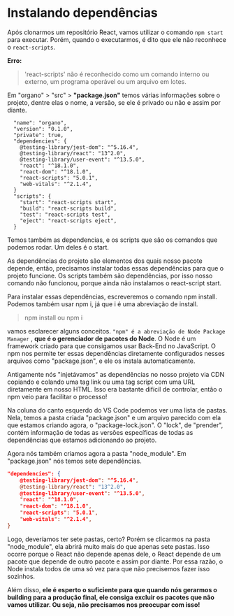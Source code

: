 # Instalando dependências

Após clonarmos um repositório React, vamos utilizar o comando `npm start` para executar. Porém, quando o executarmos, é dito que ele não reconhece o `react-scripts`.

**Erro:** 
> 'react-scripts' não é reconhecido como um comando interno ou externo, um programa operável ou um arquivo em lotes.


Em "organo" > "src" > **"package.json"** temos várias informações sobre o projeto, dentre elas o nome, a versão, se ele é privado ou não e assim por diante.

```json{
  "name": "organo",
  "version": "0.1.0",
  "private": true,
  "dependencies": {
    @testing-library/jest-dom": "^5.16.4",
    @testing-library/react": "13^2.0",
    @testing-library/user-event": "^13.5.0",
    "react": "^18.1.0",
    "react-dom": "^18.1.0",
    "react-scripts": "5.0.1",
    "web-vitals": "^2.1.4",
  }
  "scripts": {
    "start": "react-scripts start",
    "build": "react-scripts build",
    "test": "react-scripts test",
    "eject": "react-scripts eject",
  }
```

Temos também as dependencias, e os scripts que são os comandos que podemos rodar. Um deles é o start.

As dependências do projeto são elementos dos quais nosso pacote depende, então, precisamos instalar todas essas dependências para que o projeto funcione. Os scripts também são dependências, por isso nosso comando não funcionou, porque ainda não instalamos o react-script start.

Para instalar essas dependências, escreveremos o comando npm install. Podemos também usar npm i, já que i é uma abreviação de install.

> npm install ou npm i

vamos esclarecer alguns conceitos. `"npm" é a abreviação de Node Package Manager` , **que é o gerenciador de pacotes do Node**. O Node é um framework criado para que consigamos usar Back-End no JavaScript. O npm nos permite ter essas dependências diretamente configurados nesses arquivos como "package.json", e ele os instala automaticamente.

Antigamente nós "injetávamos" as dependências no nosso projeto via CDN copiando e colando uma tag link ou uma tag script com uma URL diretamente em nosso HTML. Isso era bastante difícil de controlar, então o npm veio para facilitar o processo!

Na coluna do canto esquerdo do VS Code podemos ver uma lista de pastas. Nela, temos a pasta criada "package.json" e um arquivo parecido com ela que estamos criando agora, o "package-lock.json". O "lock", de "prender", contém informação de todas as versões específicas de todas as dependências que estamos adicionando ao projeto.

Agora nós também criamos agora a pasta "node_module". Em "package.json" nós temos sete dependências.

```json
"dependencies": {
    @testing-library/jest-dom": "^5.16.4",
    @testing-library/react": "13^2.0",
    @testing-library/user-event": "^13.5.0",
    "react": "^18.1.0",
    "react-dom": "^18.1.0",
    "react-scripts": "5.0.1",
    "web-vitals": "^2.1.4",
}
```

Logo, deveríamos ter sete pastas, certo? Porém se clicarmos na pasta "node_module", ela abrirá muito mais do que apenas sete pastas. Isso ocorre porque o React não depende apenas dele, o React depende de um pacote que depende de outro pacote e assim por diante. Por essa razão, o Node instala todos de uma só vez para que não precisemos fazer isso sozinhos.

Além disso, **ele é esperto o suficiente para que quando nós gerarmos o building para a produção final, ele consiga excluir os pacotes que não vamos utilizar. Ou seja, não precisamos nos preocupar com isso!**
